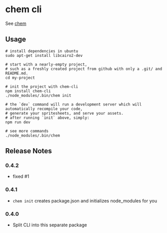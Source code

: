 # chem cli

See [chem](http://github.com/superjoe30/chem)

## Usage

    # install dependencies in ubuntu
    sudo apt-get install libcairo2-dev

    # start with a nearly-empty project,
    # such as a freshly created project from github with only a .git/ and README.md.
    cd my-project

    # init the project with chem-cli
    npm install chem-cli
    ./node_modules/.bin/chem init

    # the `dev` command will run a development server which will automatically recompile your code,
    # generate your spritesheets, and serve your assets.
    # after running `init` above, simply:
    npm run dev

    # see more commands
    ./node_modules/.bin/chem
    
## Release Notes

### 0.4.2

 * fixed #1

### 0.4.1

 * `chem init` creates package.json and initializes node_modules
   for you

### 0.4.0

 * Split CLI into this separate package
